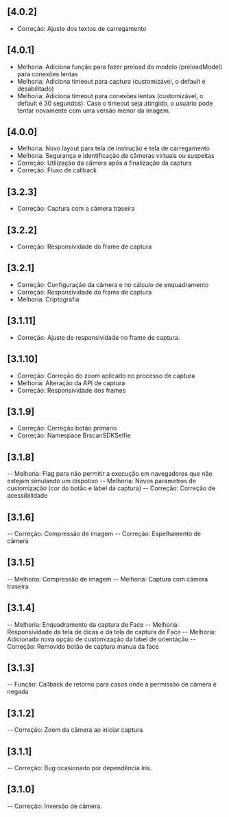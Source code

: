 ## [4.0.2]
- Correção: Ajuste dos textos de carregamento

## [4.0.1]
- Melhoria: Adiciona função para fazer preload do modelo (preloadModel) para conexões lentas
- Melhoria: Adiciona timeout para captura (customizável, o default é desabilitado)
- Melhoria: Adiciona timeout para conexões lentas (customizável, o default é 30 segundos). Caso o timeout seja atingido, o usuário pode tentar novamente com uma versão menor da imagem.

## [4.0.0]
- Melhoria: Novo layout para tela de instrução e tela de carregamento
- Melhoria: Segurança e identificação de câmeras virtuais ou suspeitas
- Correção: Utilização da câmera após a finalização da captura
- Correção: Fluxo de callback
 
 ## [3.2.3]
- Correção: Captura com a câmera traseira

## [3.2.2]
- Correção: Responsividade do frame de captura

## [3.2.1]
- Correção: Configuração da câmera e no cálculo de enquadramento
- Correção: Responsividade do frame de captura
- Melhoria: Criptografia

## [3.1.11]
- Correção: Ajuste de responsividade no frame de captura.

## [3.1.10]
- Correção: Correção do zoom aplicado no processo de captura
- Melhoria: Alteração da API de captura
- Correção: Responsividade dos frames

## [3.1.9]
- Correção: Correção botão primario
- Correção: Namespace BrscanSDKSelfie

## [3.1.8]
-- Melhoria: Flag para não permitir a execução em navegadores que não estejam simulando um dispotivo
-- Melhoria: Novos parametros de customização (cor do botão e label da captura)
-- Correção: Correção de acessibilidade

## [3.1.6]
-- Correção: Compressão de imagem
-- Correção: Espelhamento de câmera

## [3.1.5]
-- Melhoria: Compressão de imagem
-- Melhoria: Captura com câmera traseira

## [3.1.4]
-- Melhoria: Enquadramento da captura de Face
-- Melhoria: Responsividade da tela de dicas e da tela de captura de Face
-- Melhoria: Adicionada nova opção de customização da label de orientação
-- Correção: Removido botão de captura manua da face

## [3.1.3]
-- Função: Callback de retorno para casos onde a permissão de câmera é negada

## [3.1.2]
-- Correção: Zoom da câmera ao iniciar captura

## [3.1.1]
-- Correção: Bug ocasionado por dependência Iris.

## [3.1.0]
-- Correção: Inversão de câmera.